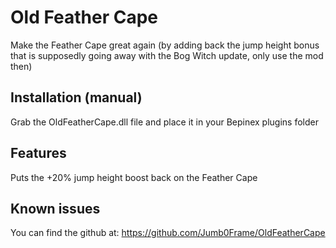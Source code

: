 # Old Feather Cape

Make the Feather Cape great again (by adding back the jump height bonus that is supposedly going away with the Bog Witch update, only use the mod then)

## Installation (manual)

Grab the OldFeatherCape.dll file and place it in your Bepinex plugins folder

## Features

Puts the +20% jump height boost back on the Feather Cape

## Known issues
You can find the github at: https://github.com/Jumb0Frame/OldFeatherCape
